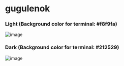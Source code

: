 # gugulenok

### Light (Background color for terminal: #f8f9fa)
![image](https://user-images.githubusercontent.com/47348892/172132759-fef92c32-a0fe-402f-ad52-3c0ffdb7a1ab.png)

### Dark (Background color for terminal: #212529)
![image](https://user-images.githubusercontent.com/47348892/172134499-758225cc-700b-4af3-abff-c9f2dad6d462.png)
